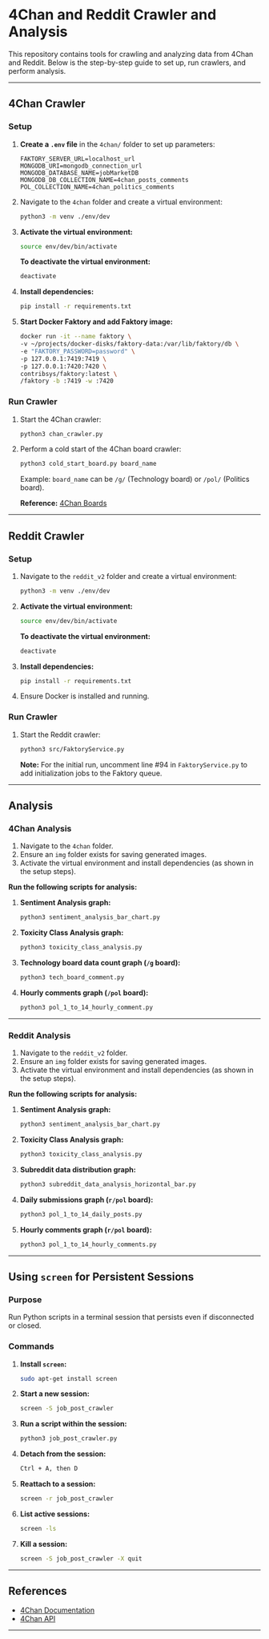 
# 4Chan and Reddit Crawler and Analysis

This repository contains tools for crawling and analyzing data from 4Chan and Reddit. Below is the step-by-step guide to set up, run crawlers, and perform analysis.

---

## **4Chan Crawler**

### **Setup**
1. **Create a `.env` file** in the `4chan/` folder to set up parameters:
   ```
   FAKTORY_SERVER_URL=localhost_url
   MONGODB_URI=mongodb_connection_url
   MONGODB_DATABASE_NAME=jobMarketDB
   MONGODB_DB_COLLECTION_NAME=4chan_posts_comments
   POL_COLLECTION_NAME=4chan_politics_comments
   ```

2. Navigate to the `4chan` folder and create a virtual environment:
   ```bash
   python3 -m venv ./env/dev
   ```

3. **Activate the virtual environment:**
   ```bash
   source env/dev/bin/activate
   ```
   **To deactivate the virtual environment:**
   ```bash
   deactivate
   ```

4. **Install dependencies:**
   ```bash
   pip install -r requirements.txt
   ```

5. **Start Docker Faktory and add Faktory image:**
   ```bash
   docker run -it --name faktory \
   -v ~/projects/docker-disks/faktory-data:/var/lib/faktory/db \
   -e "FAKTORY_PASSWORD=password" \
   -p 127.0.0.1:7419:7419 \
   -p 127.0.0.1:7420:7420 \
   contribsys/faktory:latest \
   /faktory -b :7419 -w :7420
   ```

### **Run Crawler**
1. Start the 4Chan crawler:
   ```bash
   python3 chan_crawler.py
   ```

2. Perform a cold start of the 4Chan board crawler:
   ```bash
   python3 cold_start_board.py board_name
   ```
   Example: `board_name` can be `/g/` (Technology board) or `/pol/` (Politics board).

   **Reference:** [4Chan Boards](https://4chanarchives.com/boards)

---

## **Reddit Crawler**

### **Setup**
1. Navigate to the `reddit_v2` folder and create a virtual environment:
   ```bash
   python3 -m venv ./env/dev
   ```

2. **Activate the virtual environment:**
   ```bash
   source env/dev/bin/activate
   ```
   **To deactivate the virtual environment:**
   ```bash
   deactivate
   ```

3. **Install dependencies:**
   ```bash
   pip install -r requirements.txt
   ```

4. Ensure Docker is installed and running.

### **Run Crawler**
1. Start the Reddit crawler:
   ```bash
   python3 src/FaktoryService.py
   ```
   **Note:** For the initial run, uncomment line #94 in `FaktoryService.py` to add initialization jobs to the Faktory queue.

---

## **Analysis**

### **4Chan Analysis**
1. Navigate to the `4chan` folder.
2. Ensure an `img` folder exists for saving generated images.
3. Activate the virtual environment and install dependencies (as shown in the setup steps).

**Run the following scripts for analysis:**

1. **Sentiment Analysis graph:**
   ```bash
   python3 sentiment_analysis_bar_chart.py
   ```

2. **Toxicity Class Analysis graph:**
   ```bash
   python3 toxicity_class_analysis.py
   ```

3. **Technology board data count graph (`/g` board):**
   ```bash
   python3 tech_board_comment.py
   ```

4. **Hourly comments graph (`/pol` board):**
   ```bash
   python3 pol_1_to_14_hourly_comment.py
   ```

---

### **Reddit Analysis**
1. Navigate to the `reddit_v2` folder.
2. Ensure an `img` folder exists for saving generated images.
3. Activate the virtual environment and install dependencies (as shown in the setup steps).

**Run the following scripts for analysis:**

1. **Sentiment Analysis graph:**
   ```bash
   python3 sentiment_analysis_bar_chart.py
   ```

2. **Toxicity Class Analysis graph:**
   ```bash
   python3 toxicity_class_analysis.py
   ```

3. **Subreddit data distribution graph:**
   ```bash
   python3 subreddit_data_analysis_horizontal_bar.py
   ```

4. **Daily submissions graph (`r/pol` board):**
   ```bash
   python3 pol_1_to_14_daily_posts.py
   ```

5. **Hourly comments graph (`r/pol` board):**
   ```bash
   python3 pol_1_to_14_hourly_comments.py
   ```

---

## **Using `screen` for Persistent Sessions**

### Purpose
Run Python scripts in a terminal session that persists even if disconnected or closed.

### Commands
1. **Install `screen`:**
   ```bash
   sudo apt-get install screen
   ```

2. **Start a new session:**
   ```bash
   screen -S job_post_crawler
   ```

3. **Run a script within the session:**
   ```bash
   python3 job_post_crawler.py
   ```

4. **Detach from the session:**
   ```bash
   Ctrl + A, then D
   ```

5. **Reattach to a session:**
   ```bash
   screen -r job_post_crawler
   ```

6. **List active sessions:**
   ```bash
   screen -ls
   ```

7. **Kill a session:**
   ```bash
   screen -S job_post_crawler -X quit
   ```

---

## **References**
- [4Chan Documentation](https://copeid.ssrc.msstate.edu/wp-content/uploads/2022/06/FINAL-4chan-Documentation.pdf)
- [4Chan API](https://github.com/4chan/4chan-API/blob/master/pages/Threads.md)

--- 
